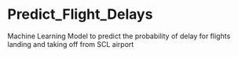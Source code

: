 # Predict_Flight_Delays
Machine Learning Model to predict the probability of delay for flights landing and taking off from SCL airport
